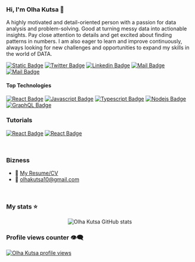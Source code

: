 ### Hi, I'm Olha Kutsa 👋

A highly motivated and detail-oriented person with a
passion for data analysis and problem-solving. Good at
turning messy data into actionable insights. Pay close
attention to details and get excited about finding patterns
in numbers. I am also eager to learn and improve
continuously, always looking for new challenges and
opportunities to expand my skills in the world of DATA.


[![Static Badge](https://img.shields.io/badge/YouTube-e74c3c?style=flat&logo=youtube&logoColor=white&labelColor=e74c3c&link=https%3A%2F%2Fm.youtube.com%2Fwatch%3Fv%3D8ho4Xp-9vqI%26t%3D24s)]()
[![Twitter Badge](https://img.shields.io/badge/-@OlhaKutsa-1ca0f1?style=flat&labelColor=1ca0f1&logo=twitter&logoColor=white&link=https://twitter.com/MaksymRudnyi)]() 
[![Linkedin Badge](https://img.shields.io/badge/-OlhaKutsa-0e76a8?style=flat&labelColor=0e76a8&logo=linkedin&logoColor=white)](https://www.linkedin.com/in/olha-kutsa-8b2a5a2a2/) 
[![Mail Badge](https://img.shields.io/badge/-OlhaKutsa-e84393?style=flat&labelColor=e84393&logo=instagram&logoColor=white)](https://www.instagram.com/maksym_rudnyi/) 
[![Mail Badge](https://img.shields.io/badge/-OlhaKutsa-c0392b?style=flat&labelColor=c0392b&logo=gmail&logoColor=white)](mailto:olhakutsa10@gmail.com)

#### Top Technologies

[![React Badge](https://img.shields.io/badge/-Python-61DBFB?style=for-the-badge&labelColor=black&logo=react&logoColor=61DBFB)](https://www.python.org/) [![Javascript Badge](https://img.shields.io/badge/-BigQuery-F0DB4F?style=for-the-badge&labelColor=black&logo=javascript&logoColor=F0DB4F)](https://cloud.google.com/bigquery?hl=en) [![Typescript Badge](https://img.shields.io/badge/-Tableau-007acc?style=for-the-badge&labelColor=black&logo=typescript&logoColor=007acc)](https://www.tableau.com/) [![Nodejs Badge](https://img.shields.io/badge/-LookerStudio-3C873A?style=for-the-badge&labelColor=black&logo=node.js&logoColor=3C873A)](https://lookerstudio.google.com/navigation/reporting) [![GraphQL Badge](https://img.shields.io/badge/-GoogleSheets-e535ab?style=for-the-badge&labelColor=black&logo=node.js&logoColor=e535ab)](https://www.google.com/intl/en_en/sheets/about/)

### Tutorials

[![React Badge](https://img.shields.io/badge/-GoogleDataAnalytics-61DBFB?style=for-the-badge&labelColor=black&logo=react&logoColor=61DBFB)](https://www.coursera.org/professional-certificates/google-data-analytics?) 
[![React Badge](https://img.shields.io/badge/-IbmDataAnalyst-61DBFB?style=for-the-badge&labelColor=black&logo=react&logoColor=61DBFB)](https://www.coursera.org/professional-certificates/ibm-data-analyst) 

<br/>

### Bizness
- :paperclip: [My Resume/CV](https://github.com/OlhaKutsa/DataAnalysisPortfolio/blob/main/CV_Kutsa_Olha.pdf)
- :email: olhakutsa10@gmail.com

<br/>

### My stats ⭐

<div align="center">
<img alt="Olha Kutsa GitHub stats" src="https://github-readme-stats.vercel.app/api?username=OlhaKutsa&show_icons=true&theme=transparent"/>
</div>

### Profile views counter 👁️‍🗨️
[![Olha Kutsa profile views](https://u8views.com/api/v1/github/profiles/159557098/views/day-week-month-total-count.svg)](https://u8views.com/github/OlhaKutsa)
